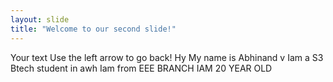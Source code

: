 ```yaml
---
layout: slide
title: "Welcome to our second slide!"
---
```

Your text
Use the left arrow to go back!
Hy 
My name is Abhinand v
Iam a S3 Btech student in awh
Iam from EEE BRANCH
IAM 20 YEAR OLD

